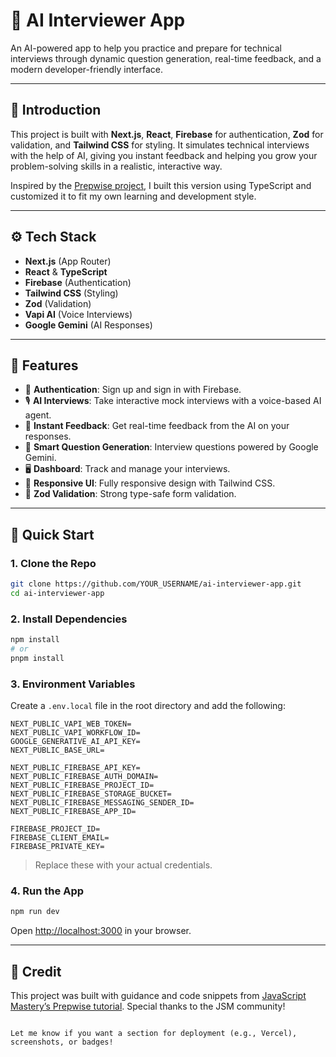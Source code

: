# 🎤 AI Interviewer App

An AI-powered app to help you practice and prepare for technical interviews through dynamic question generation, real-time feedback, and a modern developer-friendly interface.

---

## 🤖 Introduction

This project is built with **Next.js**, **React**, **Firebase** for authentication, **Zod** for validation, and **Tailwind CSS** for styling. It simulates technical interviews with the help of AI, giving you instant feedback and helping you grow your problem-solving skills in a realistic, interactive way.

Inspired by the [Prepwise project](https://github.com/adrianhajdin/ai_mock_interviews), I built this version using TypeScript and customized it to fit my own learning and development style.

---

## ⚙️ Tech Stack

- **Next.js** (App Router)
- **React** & **TypeScript**
- **Firebase** (Authentication)
- **Tailwind CSS** (Styling)
- **Zod** (Validation)
- **Vapi AI** (Voice Interviews)
- **Google Gemini** (AI Responses)

---

## 🔋 Features

- 🔐 **Authentication**: Sign up and sign in with Firebase.
- 🎙️ **AI Interviews**: Take interactive mock interviews with a voice-based AI agent.
- 💬 **Instant Feedback**: Get real-time feedback from the AI on your responses.
- 🧠 **Smart Question Generation**: Interview questions powered by Google Gemini.
- 🖥️ **Dashboard**: Track and manage your interviews.
- 📱 **Responsive UI**: Fully responsive design with Tailwind CSS.
- 🧪 **Zod Validation**: Strong type-safe form validation.

---

## 🤸 Quick Start

### 1. Clone the Repo

```bash
git clone https://github.com/YOUR_USERNAME/ai-interviewer-app.git
cd ai-interviewer-app
```

### 2. Install Dependencies

```bash
npm install
# or
pnpm install
```

### 3. Environment Variables

Create a `.env.local` file in the root directory and add the following:

```env
NEXT_PUBLIC_VAPI_WEB_TOKEN=
NEXT_PUBLIC_VAPI_WORKFLOW_ID=
GOOGLE_GENERATIVE_AI_API_KEY=
NEXT_PUBLIC_BASE_URL=

NEXT_PUBLIC_FIREBASE_API_KEY=
NEXT_PUBLIC_FIREBASE_AUTH_DOMAIN=
NEXT_PUBLIC_FIREBASE_PROJECT_ID=
NEXT_PUBLIC_FIREBASE_STORAGE_BUCKET=
NEXT_PUBLIC_FIREBASE_MESSAGING_SENDER_ID=
NEXT_PUBLIC_FIREBASE_APP_ID=

FIREBASE_PROJECT_ID=
FIREBASE_CLIENT_EMAIL=
FIREBASE_PRIVATE_KEY=
```

> Replace these with your actual credentials.

### 4. Run the App

```bash
npm run dev
```

Open [http://localhost:3000](http://localhost:3000) in your browser.

---

## 🔗 Credit

This project was built with guidance and code snippets from [JavaScript Mastery’s Prepwise tutorial](https://github.com/adrianhajdin/ai_mock_interviews). Special thanks to the JSM community!
```

Let me know if you want a section for deployment (e.g., Vercel), screenshots, or badges!
